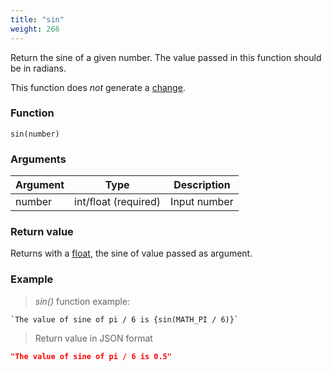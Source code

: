 ```yaml
---
title: "sin"
weight: 266
---
```


Return the sine of a given number. The value passed in this function should be in radians.

This function does *not* generate a [change](../../../overview/changes).

### Function

`sin(number)`

### Arguments

Argument | Type                 | Description
-------- | -------------------- | ------------
number   | int/float (required) | Input number

### Return value

Returns with a [float](../../../data-types/float), the sine of value passed as argument.

### Example

> _sin()_ function example:

```thingsdb,json_response
`The value of sine of pi / 6 is {sin(MATH_PI / 6)}`
```

> Return value in JSON format

```json
"The value of sine of pi / 6 is 0.5"
```
